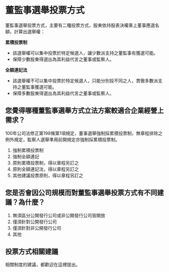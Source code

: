 # 董監事選舉投票方式

董監事選舉投票方式，主要有二種投票方式，股東依持股表決權乘上董事應選名額，計算出選舉權：

**累積投票制**

+ 該選舉權可以集中投票於特定候選人，讓少數派支持之董監事有獲選可能。
+ 保障少數股東得選出為其利益代言之董事或監察人。

**全額連記法**

+ 該選舉權不可以集中投票於特定候選人，只能分別投不同之人，貫徹多數派支持之董監事獲選可能。
+ 保障多數股東得選出為其利益代言之董事或監察人。

## 您覺得哪種董監事選舉方式立法方案較適合企業經營上需求？

100年公司法修正第198條第1項規定，董事選舉強制採累積投票制，無章程排除之例外規定，監察人選舉準用前開規定亦強制採累積投票制。

 1. 強制累積投票制
 2. 強制全額連記
 3. 原則累積投票制，得以章程另訂之
 4. 原則全額連記法，得以章程另訂之
 5. 其他建議投票原則，得以章程另訂之

## 您是否會因公司規模而對董監事選舉投票方式有不同建議？為什麼？

1. 無須區分公開發行公司或非公開發行公司皆開放
2. 僅須針對公開發行公司
3. 僅須針對非公開發行公司
4. 其他

## 投票方式相關建議

相關制度的建議，都歡迎在這裡提出。

